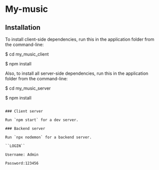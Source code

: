 # My-music

## Installation
To install client-side dependencies, run this in the application folder from the command-line:

 $ cd my_music_client

 $ npm install

Also, to install all server-side dependencies, run this in the application folder from the command-line:

 $ cd  my_music_server

 $ npm install
```

### Client server

Run `npm start` for a dev server. 

### Backend server

Run `npx nodemon` for a backend server. 

``LOGIN``

Username: Admin

Password:123456
